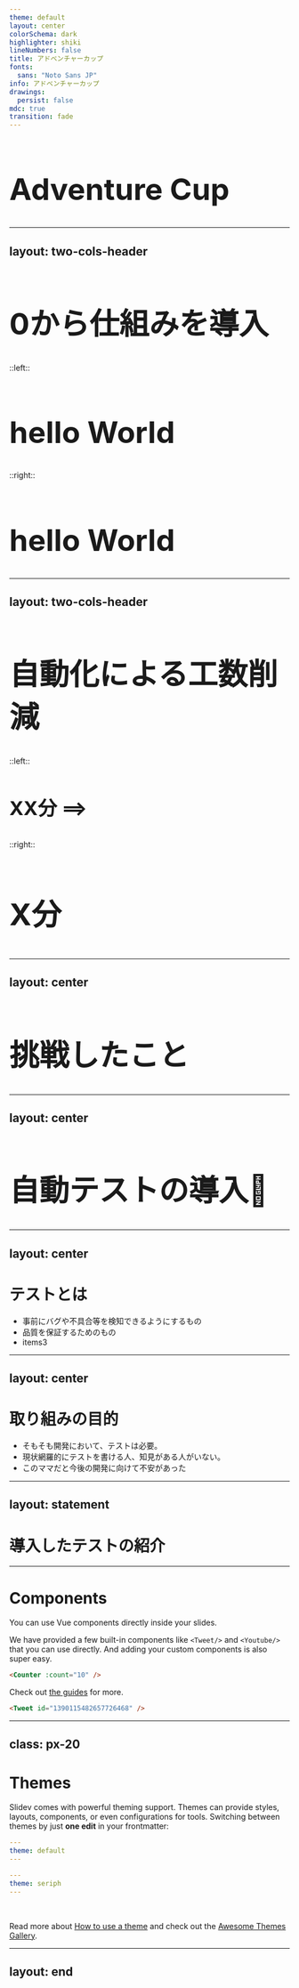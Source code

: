 ```yaml
---
theme: default
layout: center
colorSchema: dark
highlighter: shiki
lineNumbers: false
title: アドベンチャーカップ
fonts:
  sans: "Noto Sans JP"
info: アドベンチャーカップ
drawings:
  persist: false
mdc: true
transition: fade
---
```



<h1 class="h1">Adventure Cup</h1>

<style>
.h1 {
  font-size: 5vw;
}
</style>


---
layout: two-cols-header
---

<h1 class="h1 text-center">0から仕組みを導入</h1>

::left::
<v-click>
  <h1 class="h1">hello World</h1>
</v-click>


::right::
<div v-click>
  <h1 class="h1">hello World</h1>
</div>

<style>
.h1 {
  font-size: 5vw;
}
.slidev-vclick-target {
  transition: all 500ms ease;
}

.slidev-vclick-hidden {
  transform: scale(0);
}
</style>

---
layout: two-cols-header
---

<h1 class="h1 text-center">自動化による工数削減</h1>

::left::
<v-click>
  <div class="text-right">
    <h3 class="h3">XX分 <span class="ml-30">==></span> </h3>
  </div>
</v-click>

::right::
<div v-click class="text-center">
  <h2 class="h1 ">X分</h2>
</div>

<style>
.h1 {
  font-size: 4.8vw;
}

.h3 {
  font-size: 3.6vw;
}
</style>

---
layout: center
---

<h1 class="h1">挑戦したこと</h1>

<style>
.h1 {
  font-size: 4.8vw;
}
</style>

---
layout: center
---

<h1 class="h1">自動テストの導入👏</h1>


<style>
.h1 {
  font-size: 5.6vw;
  font-weight: bold
}
</style>
<!-- <img
  src="/images/top.png"
  alt="コーポレートサイトのメインビジュアル"
/> -->
---
layout: center
---

# テストとは

<v-clicks>

- 事前にバグや不具合等を検知できるようにするもの
- 品質を保証するためのもの
- items3

</v-clicks>


---
layout: center
---

# 取り組みの目的
<v-clicks>

- そもそも開発において、テストは必要。
- 現状網羅的にテストを書ける人、知見がある人がいない。
- このママだと今後の開発に向けて不安があった

</v-clicks>


---
layout: statement
---

# 導入したテストの紹介

---

# Components

<div grid="~ cols-2 gap-4">
<div>

You can use Vue components directly inside your slides.

We have provided a few built-in components like `<Tweet/>` and `<Youtube/>` that you can use directly. And adding your custom components is also super easy.

```html
<Counter :count="10" />
```

<!-- ./components/Counter.vue -->
<Counter :count="10" m="t-4" />

Check out [the guides](https://sli.dev/builtin/components.html) for more.

</div>
<div>

```html
<Tweet id="1390115482657726468" />
```

<Tweet id="1390115482657726468" scale="0.65" />

</div>
</div>

<!--
Presenter note with **bold**, *italic*, and ~~striked~~ text.

Also, HTML elements are valid:
<div class="flex w-full">
  <span style="flex-grow: 1;">Left content</span>
  <span>Right content</span>
</div>
-->

---
class: px-20
---

# Themes

Slidev comes with powerful theming support. Themes can provide styles, layouts, components, or even configurations for tools. Switching between themes by just **one edit** in your frontmatter:

<div grid="~ cols-2 gap-2" m="-t-2">

```yaml
---
theme: default
---
```

```yaml
---
theme: seriph
---
```

<img border="rounded" src="https://github.com/slidevjs/themes/blob/main/screenshots/theme-default/01.png?raw=true" alt="">

<img border="rounded" src="https://github.com/slidevjs/themes/blob/main/screenshots/theme-seriph/01.png?raw=true" alt="">

</div>

Read more about [How to use a theme](https://sli.dev/themes/use.html) and
check out the [Awesome Themes Gallery](https://sli.dev/themes/gallery.html).

---
layout: end
---
